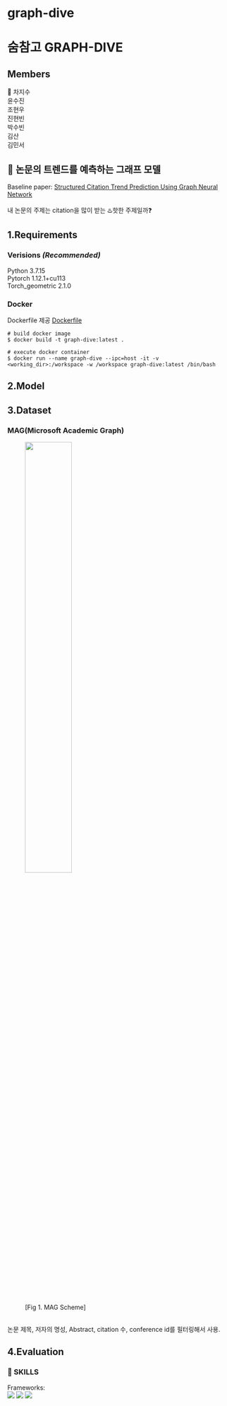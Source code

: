 # graph-dive

# 숨참고 GRAPH-DIVE
## Members
👑 차지수<br>
 윤수진<br>
 조현우<br>
 진현빈<br>
 박수빈<br>
 김산<br>
 김민서<br>

## 📕 논문의 트렌드를 예측하는 그래프 모델
Baseline paper: <a href="https://ieeexplore.ieee.org/document/9054769">Structured Citation Trend Prediction Using Graph Neural Network</a>
<br><br> 내 논문의 주제는 citation을 많이 받는 ♨️핫한 주제일까❓

## 1.Requirements

### Verisions *(Recommended)*
Python 3.7.15  
Pytorch 1.12.1+cu113  
Torch_geometric 2.1.0  

### Docker
Dockerfile 제공
[Dockerfile](https://github.com/hwCh00/graph-dive/blob/main/Dockerfile)
```
# build docker image
$ docker build -t graph-dive:latest . 

# execute docker container
$ docker run --name graph-dive --ipc=host -it -v <working_dir>:/workspace -w /workspace graph-dive:latest /bin/bash
```


## 2.Model

## 3.Dataset
### MAG(Microsoft Academic Graph)
<figure>
<img src="https://s3.us-west-2.amazonaws.com/secure.notion-static.com/8ad24d82-02ae-4958-b540-766b19b8d3a2/Untitled.png?X-Amz-Algorithm=AWS4-HMAC-SHA256&X-Amz-Content-Sha256=UNSIGNED-PAYLOAD&X-Amz-Credential=AKIAT73L2G45EIPT3X45%2F20221102%2Fus-west-2%2Fs3%2Faws4_request&X-Amz-Date=20221102T115300Z&X-Amz-Expires=86400&X-Amz-Signature=e3ffb395bfc312fea21f9a7e3f59e1dd17ad4b41b2a822663152b8f625bf391a&X-Amz-SignedHeaders=host&response-content-disposition=filename%3D%22Untitled.png%22&x-id=GetObject" style="width:50%">
<figcaption>[Fig 1. MAG Scheme]</figcaption>
</figure>
<br>
논문 제목, 저자의 명성, Abstract, citation 수, conference id를 필터링해서 사용. 

## 4.Evaluation

### 📝 SKILLS
Frameworks:  
<img src="https://img.shields.io/badge/PyTorch-EE4C2C?style=flat-square&logo=pytorch&logoColor=white"/> <img src="https://img.shields.io/badge/scikit-learn-F7931E?style=flat-square&logo=scikit-learn&logoColor=white"/> <img src="https://img.shields.io/badge/pyg-3C2179?style=flat-square&logo=pyg&logoColor=white"/>
